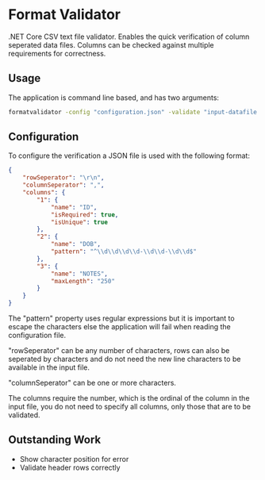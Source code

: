 # Format Validator

.NET Core CSV text file validator. Enables the quick verification of column seperated data files. Columns can be 
checked against multiple requirements for correctness.

## Usage

The application is command line based, and has two arguments:

``` bash
formatvalidator -config "configuration.json" -validate "input-datafile.csv"
```

## Configuration

To configure the verification a JSON file is used with the following format:

``` json
{
	"rowSeperator": "\r\n",
	"columnSeperator": ",",
	"columns": {
		"1": {
			"name": "ID",
			"isRequired": true,
			"isUnique": true
		},
		"2": {
			"name": "DOB",
			"pattern": "^\\d\\d\\d\\d-\\d\\d-\\d\\d$"
		},
		"3": {
			"name": "NOTES",
			"maxLength": "250"
		}
	}
}
```

The "pattern" property uses regular expressions but it is important to escape the characters else the application will 
fail when reading the configuration file.

"rowSeperator" can be any number of characters, rows can also be seperated by characters and do not need the new line characters to 
be available in the input file.

"columnSeperator" can be one or more characters.

The columns require the number, which is the ordinal of the column in the input file, you do not need to specify all columns, 
only those that are to be validated.

## Outstanding Work

- Show character position for error
- Validate header rows correctly
